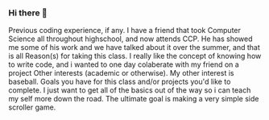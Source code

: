 ### Hi there 👋

Previous coding experience, if any. I have a friend that took Computer Science all throughout highschool, and now attends CCP. He has showed me some of his work and we have talked about it over the summer, and that is all
Reason(s) for taking this class.  I really like the concept of knowing how to write code, and i wanted to one day colaberate with my friend on a project 
Other interests (academic or otherwise). My other interest is baseball.
Goals you have for this class and/or projects you'd like to complete. I just want to get all of the basics out of the way so i can teach my self more down the road. The ultimate goal is making a very simple side scroller game. 
